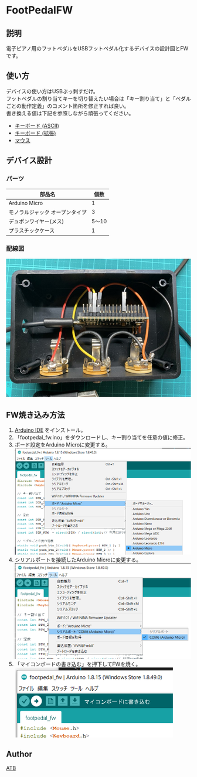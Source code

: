# FootPedalFW

## 説明
電子ピアノ用のフットペダルをUSBフットペダル化するデバイスの設計図とFWです。

## 使い方 
デバイスの使い方はUSBぶっ刺すだけ。</br>
フットペダルの割り当てキーを切り替えたい場合は「キー割り当て」と「ペダルごとの動作定義」のコメント箇所を修正すれば良い。</br>
書き換える値は下記を参照しながら頑張ってください。
- [キーボード (ASCII)](https://www.asciitable.com/)
- [キーボード (拡張)](https://www.arduino.cc/reference/en/language/functions/usb/keyboard/keyboardmodifiers/)
- [マウス](https://www.arduino.cc/reference/en/language/functions/usb/mouse/mousepress/)

## デバイス設計

### パーツ
|部品名|個数|
| --- | --- |
|Arduino Micro|1|
|モノラルジャック オープンタイプ|3|
|デュポンワイヤー(メス)|5～10|
|プラスチックケース|1|

### 配線図
<img src="https://raw.githubusercontent.com/ATB-K/FootPedalFW/master/doc/image/device.jpg" style=width:600px>

## FW焼き込み方法
1. [Arduino IDE](https://www.arduino.cc/en/software) をインストール。
2. 「footpedal_fw.ino」をダウンロードし、キー割り当てを任意の値に修正。
3. ボード設定をArduino Microに変更する。</br><img src="https://raw.githubusercontent.com/ATB-K/FootPedalFW/master/doc/image/board_select.png" style=width:600px>
4. シリアルポートを接続したArduino Microに変更する。</br><img src="https://raw.githubusercontent.com/ATB-K/FootPedalFW/master/doc/image/port_select.png" style=width:600px>
5. 「マイコンボードの書き込む」を押下してFWを焼く。</br><img src="https://raw.githubusercontent.com/ATB-K/FootPedalFW/master/doc/image/write_fw.png">

## Author

[ATB](https://github.com/ATB-K)